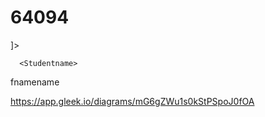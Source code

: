 # 64094

<xml version=¨1.0¨ encoding=¨utf-8?>
  
  <!--DTD-->
  <!DOCTYPE name
[
<!ELEMENT Studentname (fname lname)>

]>
  
  
  
   <!--XML-->
  
<date>
  </date>
     
      
      <Studentname>
  <fname>fnamename</fname>

   </Studentname>
  
  
  
 https://app.gleek.io/diagrams/mG6gZWu1s0kStPSpoJ0fOA 
  
  
